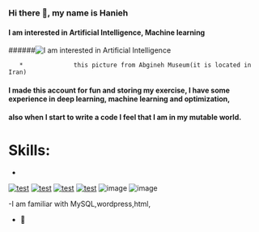 ### Hi there 👋, my name is Hanieh
#### I am interested in Artificial Intelligence, Machine learning
######![I am interested in Artificial Intelligence](https://uupload.ir/files/qhnu_img_20190330_131957814-min.jpg)
      
       *              this picture from Abgineh Museum(it is located in Iran)
#### I made this account for fun and storing my exercise, I have some experience in deep learning, machine learning and optimization,
#### also when I start to write a code I feel that I am in my mutable world.

# Skills: 
-
 <a href="https://imgbb.com/"><img src="https://i.ibb.co/61mbFt0/test.png" alt="test" border="0"></a>
<a href="https://imgbb.com/"><img src="https://i.ibb.co/fDFj7Z9/test.png" alt="test" border="0"></a>
<a href="https://imgbb.com/"><img src="https://i.ibb.co/vkX2h3B/test.png" alt="test" border="0"></a>
<a href="https://imgbb.com/"><img src="https://i.ibb.co/DQvs3CX/test.png" alt="test" border="0"></a>
![image](https://user-images.githubusercontent.com/44142415/135706032-4f2697c8-f530-45c3-8a0d-a201768e5d22.png)
![image](https://user-images.githubusercontent.com/44142415/135706122-453bec7a-ccce-4383-a393-b93f875bec01.png)

-I am familiar with MySQL,wordpress,html,
- 🔭











